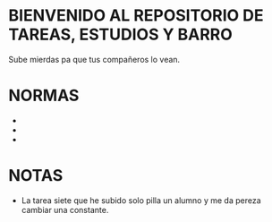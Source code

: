# BIENVENIDO AL REPOSITORIO DE TAREAS, ESTUDIOS Y BARRO
Sube mierdas pa que tus compañeros lo vean.
# NORMAS
-
-
-
# NOTAS
- La tarea siete que he subido solo pilla un alumno y me da pereza cambiar una constante.

